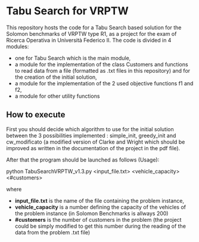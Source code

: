 # Tabu Search for VRPTW
This repository hosts the code for a Tabu Search based solution for the Solomon benchmarks of VRPTW type R1, as a project for the exam of Ricerca Operativa in Università Federico II.
The code is divided in 4 modules:
  * one for Tabu Search which is the main module,
  * a module for the implementation of the class Customers and functions to read data from a file (formatted as .txt files in this repository) and for the creation of the initial solution,
  * a module for the implementation of the 2 used objective functions f1 and f2,
  * a module for other utility functions
    
## How to execute
First you should decide which algorithm to use for the initial solution between the 3 possibilities implemented : simple_init, greedy_init and cw_modificato (a modified version of Clarke and Wright which should be improved as written in the documentation of the project in the pdf file).

After that the program should be launched as follows (Usage): 

python TabuSearchVRPTW_v1.3.py <input_file.txt> <vehicle_capacity> <#customers>

where 
 * **input_file.txt** is the name of the file containing the problem instance,
 * **vehicle_capacity** is a number defining the capacity of the vehicles of the problem instance (in Solomon Benchmarks is allways 200)
 * **#customers** is the number of customers in the problem (the project could be simply modified to get this number during the reading of the data from the problem .txt file)

